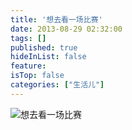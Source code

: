 ```yaml
---
title: '想去看一场比赛'
date: 2013-08-29 02:32:00
tags: []
published: true
hideInList: false
feature: 
isTop: false
categories: ["生活儿"]
---
```



![想去看一场比赛](https://toshaojin.files.wordpress.com/2013/08/tumblr_ms9ue5hvmc1r311ono1_1280.jpg)